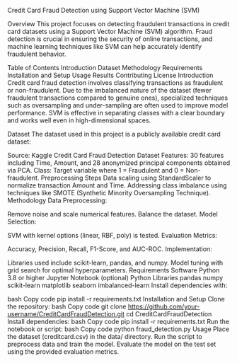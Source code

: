 Credit Card Fraud Detection using Support Vector Machine (SVM)

Overview
This project focuses on detecting fraudulent transactions in credit card datasets using a Support Vector Machine (SVM) algorithm. Fraud detection is crucial in ensuring the security of online transactions, and machine learning techniques like SVM can help accurately identify fraudulent behavior.

Table of Contents
Introduction
Dataset
Methodology
Requirements
Installation and Setup
Usage
Results
Contributing
License
Introduction
Credit card fraud detection involves classifying transactions as fraudulent or non-fraudulent. Due to the imbalanced nature of the dataset (fewer fraudulent transactions compared to genuine ones), specialized techniques such as oversampling and under-sampling are often used to improve model performance. SVM is effective in separating classes with a clear boundary and works well even in high-dimensional spaces.

Dataset
The dataset used in this project is a publicly available credit card dataset:

Source: Kaggle Credit Card Fraud Detection Dataset
Features:
30 features including Time, Amount, and 28 anonymized principal components obtained via PCA.
Class: Target variable where 1 = Fraudulent and 0 = Non-fraudulent.
Preprocessing Steps
Data scaling using StandardScaler to normalize transaction Amount and Time.
Addressing class imbalance using techniques like SMOTE (Synthetic Minority Oversampling Technique).
Methodology
Data Preprocessing:

Remove noise and scale numerical features.
Balance the dataset.
Model Selection:

SVM with kernel options (linear, RBF, poly) is tested.
Evaluation Metrics:

Accuracy, Precision, Recall, F1-Score, and AUC-ROC.
Implementation:

Libraries used include scikit-learn, pandas, and numpy.
Model tuning with grid search for optimal hyperparameters.
Requirements
Software
Python 3.8 or higher
Jupyter Notebook (optional)
Python Libraries
pandas
numpy
scikit-learn
matplotlib
seaborn
imbalanced-learn
Install dependencies with:

bash
Copy code
pip install -r requirements.txt
Installation and Setup
Clone the repository:
bash
Copy code
git clone https://github.com/your-username/CreditCardFraudDetection.git
cd CreditCardFraudDetection
Install dependencies:
bash
Copy code
pip install -r requirements.txt
Run the notebook or script:
bash
Copy code
python fraud_detection.py
Usage
Place the dataset (creditcard.csv) in the data/ directory.
Run the script to preprocess data and train the model.
Evaluate the model on the test set using the provided evaluation metrics.
